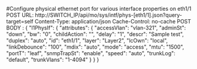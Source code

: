 
#Configure physical ethernet port for various interface properties on eth1/1
POST URL: http://SWITCH_IP/api/mo/sys/intf/phys-[eth1/1].json?query-target=self
    Content-Type: application/json
    Cache-Control: no-cache
    POST BODY :
    {
        "l1PhysIf": {
            "attributes": {
                "accessVlan": "vlan-321",
                "adminSt": "down",
                "bw": "0",
                "childAction": "",
                "delay": "1",
                "descr": "Sample test",
                "duplex": "auto",
                "id": "eth1/1",
                "layer": "Layer2",
                "lcOwn": "local",
                "linkDebounce": "100",
                "mdix": "auto",
                "mode": "access",
                "mtu": "1500",
                "portT": "leaf",
                "snmpTrapSt": "enable",
                "speed": "auto",
                "trunkLog": "default",
                "trunkVlans": "1-4094"
            }
        }
    }

